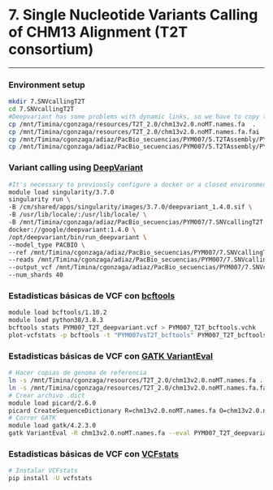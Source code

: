 # 7. Single Nucleotide Variants Calling of CHM13 Alignment (T2T consortium)
***

### Environment setup
```bash
mkdir 7.SNVcallingT2T
cd 7.SNVcallingT2T
#Deepvariant has some problems with dynamic links, so we have to copy the files directly to the folder 
cp /mnt/Timina/cgonzaga/resources/T2T_2.0/chm13v2.0.noMT.names.fa  . 
cp /mnt/Timina/cgonzaga/resources/T2T_2.0/chm13v2.0.noMT.names.fa.fai .
cp /mnt/Timina/cgonzaga/adiaz/PacBio_secuencias/PYM007/5.T2TAssembly/PYM007.T2T.pbmm2.bam .
cp /mnt/Timina/cgonzaga/adiaz/PacBio_secuencias/PYM007/5.T2TAssembly/PYM007.T2T.pbmm2.bam.bai . 
```
### Variant calling using [DeepVariant](https://github.com/google/deepvariant)
```bash
#It's necessary to previously configure a docker or a closed environment, for more information check out DeepVariant documentation 
module load singularity/3.7.0
singularity run \
-B /cm/shared/apps/singularity/images/3.7.0/deepvariant_1.4.0.sif \
-B /usr/lib/locale/:/usr/lib/locale/ \
-B /mnt/Timina/cgonzaga/adiaz/PacBio_secuencias/PYM007/7.SNVcallingT2T \
docker://google/deepvariant:1.4.0 \
/opt/deepvariant/bin/run_deepvariant \
--model_type PACBIO \
--ref /mnt/Timina/cgonzaga/adiaz/PacBio_secuencias/PYM007/7.SNVcallingT2T/chm13v2.0.noMT.names.fa \
--reads /mnt/Timina/cgonzaga/adiaz/PacBio_secuencias/PYM007/7.SNVcallingT2T/PYM007.T2T.pbmm2.bam \
--output_vcf /mnt/Timina/cgonzaga/adiaz/PacBio_secuencias/PYM007/7.SNVcallingT2T/PYM007_T2T_deepvariant.vcf \
--num_shards 40
```

### Estadisticas básicas de VCF con [bcftools](https://samtools.github.io/bcftools/bcftools.html)
```bash
module load bcftools/1.10.2
module load python38/3.8.3
bcftools stats PYM007_T2T_deepvariant.vcf > PYM007_T2T_bcftools.vchk
plot-vcfstats -p bcftools -t "PYM007vsT2T_bcftools" PYM007_T2T_bcftools.vchk
```

### Estadisticas básicas de VCF con [GATK VariantEval](https://gatk.broadinstitute.org/hc/en-us/articles/360040507171-VariantEval-BETA)
```bash
# Hacer copias de genoma de referencia
ln -s /mnt/Timina/cgonzaga/resources/T2T_2.0/chm13v2.0.noMT.names.fa .
ln -s /mnt/Timina/cgonzaga/resources/T2T_2.0/chm13v2.0.noMT.names.fa.fai .
# Crear archivo .dict 
module load picard/2.6.0
picard CreateSequenceDictionary R=chm13v2.0.noMT.names.fa O=chm13v2.0.noMT.names.dict
# Correr GATK
module load gatk/4.2.3.0
gatk VariantEval -R chm13v2.0.noMT.names.fa --eval PYM007_T2T_deepvariant.vcf -O PYM007_T2T_gatk.txt
```

### Estadisticas básicas de VCF con [VCFstats](https://pwwang.github.io/vcfstats/)
```bash
# Instalar VCFstats
pip install -U vcfstats
```
